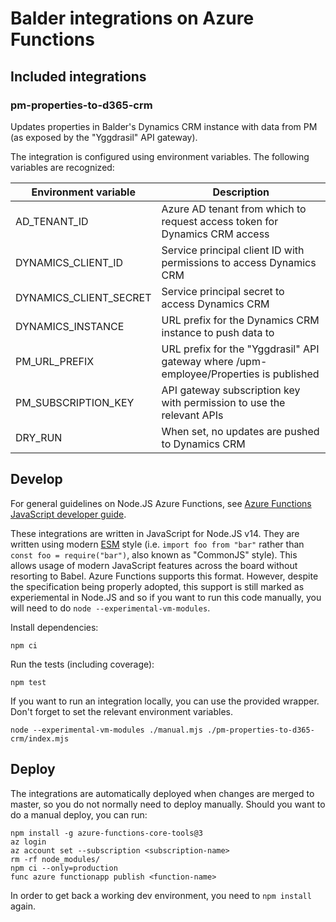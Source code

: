 # Balder integrations on Azure Functions

## Included integrations

### pm-properties-to-d365-crm

Updates properties in Balder's Dynamics CRM instance with data from PM (as exposed by the "Yggdrasil" API gateway).

The integration is configured using environment variables. The following variables are recognized:

| Environment variable   | Description                                                                            |
| ---------------------- | -------------------------------------------------------------------------------------- |
| AD_TENANT_ID           | Azure AD tenant from which to request access token for Dynamics CRM access             |
| DYNAMICS_CLIENT_ID     | Service principal client ID with permissions to access Dynamics CRM                    |
| DYNAMICS_CLIENT_SECRET | Service principal secret to access Dynamics CRM                                        |
| DYNAMICS_INSTANCE      | URL prefix for the Dynamics CRM instance to push data to                               |
| PM_URL_PREFIX          | URL prefix for the "Yggdrasil" API gateway where /upm-employee/Properties is published |
| PM_SUBSCRIPTION_KEY    | API gateway subscription key with permission to use the relevant APIs                  |
| DRY_RUN                | When set, no updates are pushed to Dynamics CRM                                        |

## Develop

For general guidelines on Node.JS Azure Functions, see [Azure Functions JavaScript developer guide](https://docs.microsoft.com/en-us/azure/azure-functions/functions-reference-node).

These integrations are written in JavaScript for Node.JS v14. They are written using modern [ESM](https://tc39.es/ecma262/#sec-modules) style (i.e. `import foo from "bar"` rather than `const foo = require("bar")`, also known as "CommonJS" style). This allows usage of modern JavaScript features across the board without resorting to Babel. Azure Functions supports this format. However, despite the specification being properly adopted, this support is still marked as experiemental in Node.JS and so if you want to run this code manually, you will need to do `node --experimental-vm-modules`.

Install dependencies:

```shell
npm ci
```

Run the tests (including coverage):

```
npm test
```

If you want to run an integration locally, you can use the provided wrapper. Don't forget to set the relevant environment variables.

```shell
node --experimental-vm-modules ./manual.mjs ./pm-properties-to-d365-crm/index.mjs
```

## Deploy

The integrations are automatically deployed when changes are merged to master, so you do not normally need to deploy manually. Should you want to do a manual deploy, you can run:

```shell
npm install -g azure-functions-core-tools@3
az login
az account set --subscription <subscription-name>
rm -rf node_modules/
npm ci --only=production
func azure functionapp publish <function-name>
```

In order to get back a working dev environment, you need to `npm install` again.
